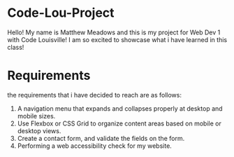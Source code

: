# Code-Lou-Project

Hello! My name is Matthew Meadows and this is my project for Web Dev 1 with Code Louisville! 
I am so excited to showcase what i have learned in this class!


# Requirements 
the requirements that i have decided to reach are as follows:

1. A navigation menu that expands and collapses properly at desktop and mobile sizes.
2. Use Flexbox or CSS Grid to organize content areas based on mobile or desktop views.
3. Create a contact form, and validate the fields on the form.
4. Performing a web accessibility check for my website.
